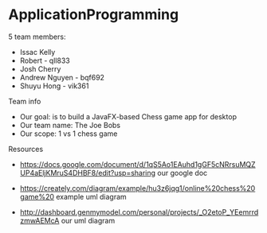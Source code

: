 # ApplicationProgramming
5 team members:
* Issac Kelly
* Robert - qll833 
* Josh Cherry 
* Andrew Nguyen - bqf692
* Shuyu Hong - vik361 

Team info
* Our goal: is to build a JavaFX-based Chess game app for desktop
* Our team name: The Joe Bobs
* Our scope: 1 vs 1 chess game

Resources 
* https://docs.google.com/document/d/1qS5Ao1EAuhd1gGF5cNRrsuMQZUP4aEljKMruS4DHBF8/edit?usp=sharing our google doc 

* https://creately.com/diagram/example/hu3z6jqg1/online%20chess%20game%20 example uml diagram 

* http://dashboard.genmymodel.com/personal/projects/_O2etoP_YEemrrdzmwAEMcA our uml diagram 
